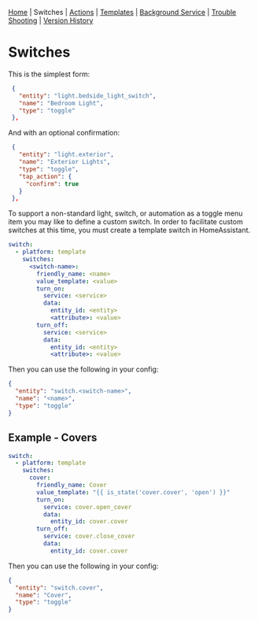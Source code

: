 [Home](../README.md) | Switches | [Actions](Actions.md) | [Templates](Templates.md) | [Background Service](../BackgroundService.md) | [Trouble Shooting](../TroubleShooting.md) | [Version History](../HISTORY.md)

# Switches

This is the simplest form:

```json
 {
   "entity": "light.bedside_light_switch",
   "name": "Bedroom Light",
   "type": "toggle"
 },
```

And with an optional confirmation:

```json
 {
   "entity": "light.exterior",
   "name": "Exterior Lights",
   "type": "toggle",
   "tap_action": {
     "confirm": true
   }
 },
```

To support a non-standard light, switch, or automation as a toggle menu item you may like to define a custom switch. In order to facilitate custom switches at this time, you must create a template switch in HomeAssistant.

```yaml
switch:
  - platform: template
    switches:
      <switch-name>:
        friendly_name: <name>
        value_template: <value>
        turn_on:
          service: <service>
          data:
            entity_id: <entity>
            <attribute>: <value>
        turn_off:
          service: <service>
          data:
            entity_id: <entity>
            <attribute>: <value>
```

Then you can use the following in your config:

```json
{
  "entity": "switch.<switch-name>",
  "name": "<name>",
  "type": "toggle"
}
```

## Example - Covers

```yaml
switch:
  - platform: template
    switches:
      cover:
        friendly_name: Cover
        value_template: "{{ is_state('cover.cover', 'open') }}"
        turn_on:
          service: cover.open_cover
          data:
            entity_id: cover.cover
        turn_off:
          service: cover.close_cover
          data:
            entity_id: cover.cover
```

Then you can use the following in your config:

```json
{
  "entity": "switch.cover",
  "name": "Cover",
  "type": "toggle"
}
```
